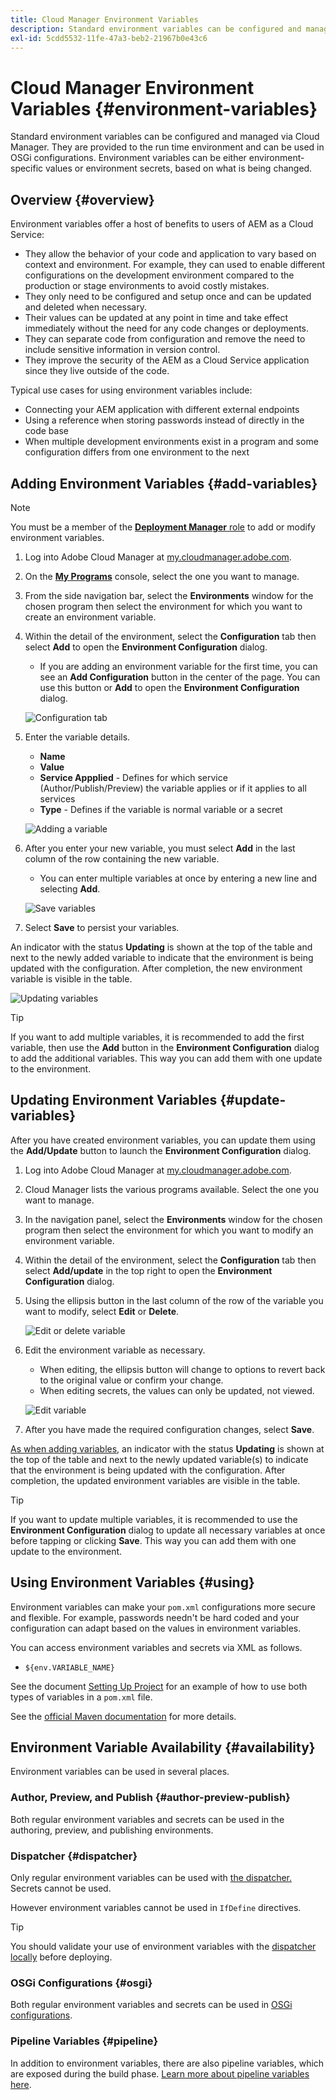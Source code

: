 ```yaml
---
title: Cloud Manager Environment Variables
description: Standard environment variables can be configured and managed via Cloud Manager and be provided to the run time environment, to be used in OSGi configuration.
exl-id: 5cdd5532-11fe-47a3-beb2-21967b0e43c6
---
```


# Cloud Manager Environment Variables {#environment-variables}

Standard environment variables can be configured and managed via Cloud Manager. They are provided to the run time environment and can be used in OSGi configurations. Environment variables can be either environment-specific values or environment secrets, based on what is being changed.

## Overview {#overview}

Environment variables offer a host of benefits to users of AEM as a Cloud Service:

* They allow the behavior of your code and application to vary based on context and environment. For example, they can used to enable different configurations on the development environment compared to the production or stage environments to avoid costly mistakes.
* They only need to be configured and setup once and can be updated and deleted when necessary.
* Their values can be updated at any point in time and take effect immediately without the need for any code changes or deployments.
* They can separate code from configuration and remove the need to include sensitive information in version control.
* They improve the security of the AEM as a Cloud Service application since they live outside of the code.

Typical use cases for using environment variables include:

* Connecting your AEM application with different external endpoints
* Using a reference when storing passwords instead of directly in the code base
* When multiple development environments exist in a program and some configuration differs from one environment to the next

## Adding Environment Variables {#add-variables}

>[!NOTE]
>
>You must be a member of the [**Deployment Manager** role](/help/onboarding/cloud-manager-introduction.md#role-based-premissions) to add or modify environment variables.

1. Log into Adobe Cloud Manager at [my.cloudmanager.adobe.com](https://my.cloudmanager.adobe.com/).
1. On the **[My Programs](/help/implementing/cloud-manager/navigation.md#my-programs)** console, select the one you want to manage.
1. From the side navigation bar, select the **Environments** window for the chosen program then select the environment for which you want to create an environment variable.
1. Within the detail of the environment, select the **Configuration** tab then select **Add** to open the **Environment Configuration** dialog. 
   * If you are adding an environment variable for the first time, you can see an **Add Configuration** button in the center of the page. You can use this button or **Add** to open the **Environment Configuration** dialog.

   ![Configuration tab](assets/configuration-tab.png)

1. Enter the variable details.
   * **Name**
   * **Value**
   * **Service Appplied** - Defines for which service (Author/Publish/Preview) the variable applies or if it applies to all services
   * **Type** - Defines if the variable is normal variable or a secret

   ![Adding a variable](assets/add-variable.png)

1. After you enter your new variable, you must select **Add** in the last column of the row containing the new variable.
   * You can enter multiple variables at once by entering a new line and selecting **Add**.

   ![Save variables](assets/save-variables.png)

1. Select **Save** to persist your variables.

An indicator with the status **Updating** is shown at the top of the table and next to the newly added variable to indicate that the environment is being updated with the configuration. After completion, the new environment variable is visible in the table.

![Updating variables](assets/updating-variables.png)

>[!TIP]
>
>If you want to add multiple variables, it is recommended to add the first variable, then use the **Add** button in the **Environment Configuration** dialog to add the additional variables. This way you can add them with one update to the environment.

## Updating Environment Variables {#update-variables}

After you have created environment variables, you can update them using the **Add/Update** button to launch the **Environment Configuration** dialog.

1. Log into Adobe Cloud Manager at [my.cloudmanager.adobe.com](https://my.cloudmanager.adobe.com/).
1. Cloud Manager lists the various programs available. Select the one you want to manage.
1. In the navigation panel, select the **Environments** window for the chosen program then select the environment for which you want to modify an environment variable.
1. Within the detail of the environment, select the **Configuration** tab then select **Add/update** in the top right to open the **Environment Configuration** dialog.
1. Using the ellipsis button in the last column of the row of the variable you want to modify, select **Edit** or **Delete**. 

   ![Edit or delete variable](assets/edit-delete-variable.png)

1. Edit the environment variable as necessary.
   * When editing, the ellipsis button will change to options to revert back to the original value or confirm your change.
   * When editing secrets, the values can only be updated, not viewed.

   ![Edit variable](assets/edit-variable.png)

1. After you have made the required configuration changes, select **Save**.

[As when adding variables,](#add-variables) an indicator with the status **Updating** is shown at the top of the table and next to the newly updated variable(s) to indicate that the environment is being updated with the configuration. After completion, the updated environment variables are visible in the table.

>[!TIP]
>
>If you want to update multiple variables, it is recommended to use the **Environment Configuration** dialog to update all necessary variables at once before tapping or clicking **Save**. This way you can add them with one update to the environment.

## Using Environment Variables {#using}

Environment variables can make your `pom.xml` configurations more secure and flexible. For example, passwords needn't be hard coded and your configuration can adapt based on the values in environment variables.

You can access environment variables and secrets via XML as follows.

* `${env.VARIABLE_NAME}`

See the document [Setting Up Project](/help/implementing/cloud-manager/getting-access-to-aem-in-cloud/setting-up-project.md#password-protected-maven-repository-support-password-protected-maven-repositories) for an example of how to use both types of variables in a `pom.xml` file.

See the [official Maven documentation](https://maven.apache.org/settings.html#quick-overview) for more details.

## Environment Variable Availability {#availability}

Environment variables can be used in several places.

### Author, Preview, and Publish {#author-preview-publish}

Both regular environment variables and secrets can be used in the authoring, preview, and publishing environments.

### Dispatcher {#dispatcher}

Only regular environment variables can be used with [the dispatcher.](https://experienceleague.adobe.com/docs/experience-manager-dispatcher/using/dispatcher.html) Secrets cannot be used.

However environment variables cannot be used in `IfDefine` directives.

>[!TIP]
>
>You should validate your use of environment variables with the [dispatcher locally](https://experienceleague.adobe.com/docs/experience-manager-learn/cloud-service/local-development-environment-set-up/dispatcher-tools.html) before deploying.

### OSGi Configurations {#osgi}

Both regular environment variables and secrets can be used in [OSGi configurations](/help/implementing/deploying/configuring-osgi.md).

### Pipeline Variables {#pipeline}

In addition to environment variables, there are also pipeline variables, which are exposed during the build phase. [Learn more about pipeline variables here](/help/implementing/cloud-manager/getting-access-to-aem-in-cloud/build-environment-details.md#pipeline-variables).
